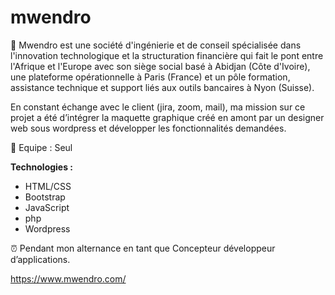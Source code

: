 # mwendro
💼 Mwendro est une société d'ingénierie et de conseil spécialisée dans l'innovation technologique et la structuration financière qui fait le pont entre l'Afrique et l'Europe avec son siège social basé à Abidjan (Côte d'Ivoire), une plateforme opérationnelle à Paris (France) et un pôle formation, assistance technique et support liés aux outils bancaires à Nyon (Suisse).

En constant échange avec le client (jira, zoom, mail), ma mission sur ce projet a été d’intégrer la maquette graphique créé en amont par un designer web sous wordpress et développer les fonctionnalités demandées. 

👥 Equipe : Seul

**Technologies :**

- HTML/CSS
- Bootstrap
- JavaScript
- php
- Wordpress

⏰ Pendant mon alternance en tant que Concepteur développeur d’applications. 

https://www.mwendro.com/

